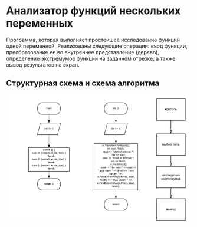 # Анализатор функций нескольких переменных 

Программа, которая выполняет простейшее исследование функций одной переменной. Реализованы следующие операции: ввод функции, преобразование ее во внутреннее представление (дерево), определение экстремумов функции на заданном отрезке, а также вывод результатов на экран.

## Структурная схема и схема алгоритма
![](img/struct.jpg)



